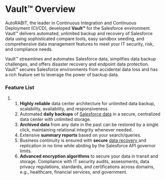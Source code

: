 # Vault™ Overview

AutoRABIT, the leader in Continuous Integration and Continuous Deployment (CI/CD), developed **Vault™** for the Salesforce environment. Vault™ delivers automated, unlimited backup and recovery of Salesforce data using sophisticated compare tools, easy sandbox seeding, and comprehensive data management features to meet your IT security, risk, and compliance needs.

Vault™ streamlines and automates Salesforce data, simplifies data backup challenges, and offers disaster recovery and endpoint data protection. Vault™ secures Salesforce environments from accidental data loss and has a rich feature set to leverage the power of backup data.

### Feature List <a href="#feature-list" id="feature-list"></a>

1.
   1. **Highly reliable** data center architecture for unlimited data backup, scalability, availability, and responsiveness.
   2. Automated **daily backups** of [Salesforce data](../../arm/update-salesforce-data.md) in a secure, centralized data center with unlimited storage.
   3. **Archived data** from any date in the past can be restored by a single click, maintaining relational integrity whenever needed.
   4. Extensive **summary reports** based on your search/queries.
   5. Business continuity is ensured with **secure** [data recovery ](https://www.autorabit.com/blog/5-tips-to-get-the-most-from-salesforce-data-recovery/)and replication in no time while abiding by the Salesforce API governor limits.
   6. **Advanced encryption algorithms** to secure your data in transit and storage. Compliance with IT security audits, assessments, data privacy regulations, standards, and certifications across domains, e.g., healthcare, financial services, and government.
